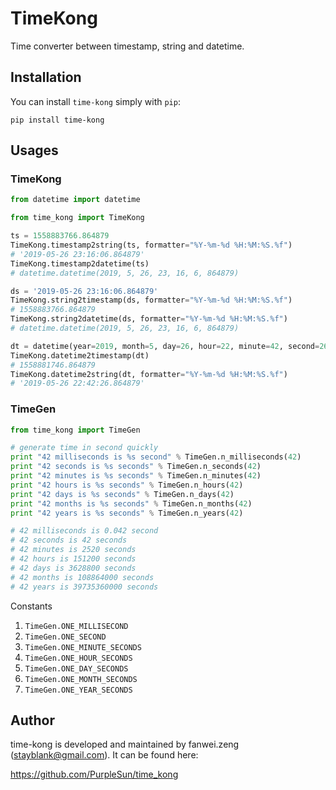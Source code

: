 # TimeKong

Time converter between timestamp, string and datetime.


## Installation

You can install `time-kong` simply with `pip`:

```
pip install time-kong
```


## Usages

### TimeKong
```python
from datetime import datetime

from time_kong import TimeKong

ts = 1558883766.864879
TimeKong.timestamp2string(ts, formatter="%Y-%m-%d %H:%M:%S.%f")
# '2019-05-26 23:16:06.864879'
TimeKong.timestamp2datetime(ts)
# datetime.datetime(2019, 5, 26, 23, 16, 6, 864879)

ds = '2019-05-26 23:16:06.864879'
TimeKong.string2timestamp(ds, formatter="%Y-%m-%d %H:%M:%S.%f")
# 1558883766.864879
TimeKong.string2datetime(ds, formatter="%Y-%m-%d %H:%M:%S.%f")
# datetime.datetime(2019, 5, 26, 23, 16, 6, 864879)

dt = datetime(year=2019, month=5, day=26, hour=22, minute=42, second=26, microsecond=864879)
TimeKong.datetime2timestamp(dt)
# 1558881746.864879
TimeKong.datetime2string(dt, formatter="%Y-%m-%d %H:%M:%S.%f")
# '2019-05-26 22:42:26.864879'
```

### TimeGen
```python
from time_kong import TimeGen

# generate time in second quickly
print "42 milliseconds is %s second" % TimeGen.n_milliseconds(42)
print "42 seconds is %s seconds" % TimeGen.n_seconds(42)
print "42 minutes is %s seconds" % TimeGen.n_minutes(42)
print "42 hours is %s seconds" % TimeGen.n_hours(42)
print "42 days is %s seconds" % TimeGen.n_days(42)
print "42 months is %s seconds" % TimeGen.n_months(42)
print "42 years is %s seconds" % TimeGen.n_years(42)

# 42 milliseconds is 0.042 second
# 42 seconds is 42 seconds
# 42 minutes is 2520 seconds
# 42 hours is 151200 seconds
# 42 days is 3628800 seconds
# 42 months is 108864000 seconds
# 42 years is 39735360000 seconds
```

Constants

1. `TimeGen.ONE_MILLISECOND`
2. `TimeGen.ONE_SECOND`
3. `TimeGen.ONE_MINUTE_SECONDS`
4. `TimeGen.ONE_HOUR_SECONDS`
5. `TimeGen.ONE_DAY_SECONDS`
6. `TimeGen.ONE_MONTH_SECONDS`
7. `TimeGen.ONE_YEAR_SECONDS`


## Author

time-kong is developed and maintained by fanwei.zeng (stayblank@gmail.com). It can be found here:

https://github.com/PurpleSun/time_kong